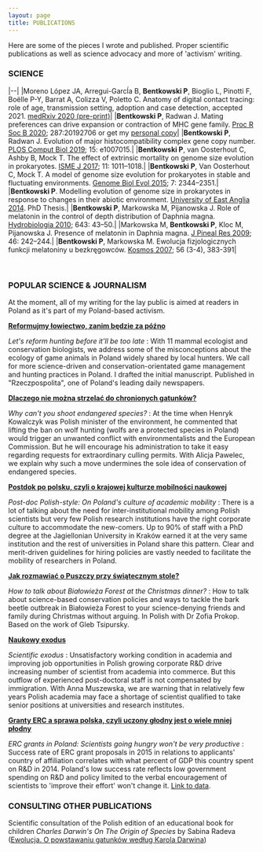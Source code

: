 ```yaml
---
layout: page
title: PUBLICATIONS
---
```


Here are some of the pieces I wrote and published. Proper scientific publications as well as science advocacy and more of 'activism' writing.

### SCIENCE

|--|
|Moreno López JA, Arregui-Garcĺa B, **Bentkowski P**, Bioglio L, Pinotti F, Boëlle P-Y, Barrat A, Colizza V, Poletto C. Anatomy of digital contact tracing: role of age, transmission setting, adoption and case detection, accepted 2021. [medRxiv 2020 (pre-print)](https://www.medrxiv.org/content/10.1101/2020.07.22.20158352v2)|
|**Bentkowski P**, Radwan J. Mating preferences can drive expansion or contraction of MHC gene family. [Proc R Soc B 2020](https://royalsocietypublishing.org/doi/10.1098/rspb.2019.2706); 287:20192706 or get my [personal copy](https://www.researchgate.net/publication/339494277_Mating_preferences_can_drive_expansion_or_contraction_of_MHC_gene_family)|
|**Bentkowski P**, Radwan J. Evolution of major histocompatibility complex gene copy number. [PLOS Comput Biol 2019](http://dx.plos.org/10.1371/journal.pcbi.1007015); 15: e1007015.|
|**Bentkowski P**, van Oosterhout C, Ashby B, Mock T. The effect of extrinsic mortality on genome size evolution in prokaryotes. [ISME J 2017](http://www.nature.com/doifinder/10.1038/ismej.2016.165); 11: 1011–1018.|
|**Bentkowski P**, Van Oosterhout C, Mock T. A model of genome size evolution for prokaryotes in stable and fluctuating environments. [Genome Biol Evol 2015](http://gbe.oxfordjournals.org/content/7/8/2344); 7: 2344–2351.|
|**Bentkowski P**. Modelling evolution of genome size in prokaryotes in response to changes in their abiotic environment. [University of East Anglia 2014](https://ueaeprints.uea.ac.uk/50553/). PhD Thesis.|
|**Bentkowski P**, Markowska M, Pijanowska J. Role of melatonin in the control of depth distribution of Daphnia magna. [Hydrobiologia 2010](https://www.researchgate.net/publication/226083801_Role_of_melatonin_in_the_control_of_depth_distribution_of_Daphnia_magna); 643: 43–50.|
|Markowska M, **Bentkowski P**, Kloc M, Pijanowska J. Presence of melatonin in Daphnia magna. [J Pineal Res 2009](https://www.researchgate.net/publication/23569244_Presence_of_melatonin_in_Daphnia_magna); 46: 242–244.|
|**Bentkowski P**, Markowska M. Ewolucja fizjologicznych funkcji melatoniny u bezkręgowców. [Kosmos 2007](http://kosmos.icm.edu.pl/PDF/2007/383.pdf); 56 (3-4), 383-391|

&nbsp;

### POPULAR SCIENCE & JOURNALISM

At the moment, all of my writing for the lay public is aimed at readers in Poland as it's part of my Poland-based activism.

[**Reformujmy łowiectwo, zanim będzie za późno**](https://www.rp.pl/Opinie/302069993-Reformujmy-lowiectwo-zanim-bedzie--za-pozno.html)

*Let's reform hunting before it'll be too late* : With 11 mammal ecologist and conservation biologists, we address some of the misconceptions about the ecology of game animals in Poland widely shared by local hunters. We call for more science-driven and conservation-orientated game management and hunting practices in Poland. I drafted the initial manuscript. Published in "Rzeczpospolita", one of Poland's leading daily newspapers.

 [**Dlaczego nie można strzelać do chronionych gatunków?**](https://naukadlaprzyrody.pl/2018/07/13/dlaczego_nie_mozna_strzelac_do_chronionych_gatunkow/)

*Why can't you shoot endangered species?* : At the time when Henryk Kowalczyk was Polish minister of the environment, he commented that lifting the ban on wolf hunting (wolfs are a protected species in Poland) would trigger an unwanted conflict with environmentalists and the European Commission. But he will encourage his administration to take it easy regarding requests for extraordinary culling permits. With Alicja Pawelec, we explain why such a move undermines the sole idea of conservation of endangered species.

[**Postdok po polsku, czyli o krajowej kulturze mobilności naukowej**](http://obywatelenauki.pl/2018/02/postdok-po-polsku-czyli-o-krajowej-kulturze-mobilnosci-naukowej-opinia/)

*Post-doc Polish-style: On Poland's culture of academic mobility* : There is a lot of talking about the need for inter-institutional mobility among Polish scientists but very few Polish research institutions have the right corporate culture to accommodate the new-comers. Up to 90% of staff with a PhD degree at the Jagiellonian University in Kraków earned it at the very same institution and the rest of universities in Poland share this pattern. Clear and merit-driven guidelines for hiring policies are vastly needed to facilitate the mobility of researchers in Poland.

[**Jak rozmawiać o Puszczy przy świątecznym stole?**](https://naukadlaprzyrody.pl/2017/12/21/jak-rozmawiac-o-puszczy-przy-swiatecznym-stole-felieton/)

*How to talk about Białowieża Forest at the Christmas dinner?* : How to talk about science-based conservation policies and ways to tackle the bark beetle outbreak in Białowieża Forest to your science-denying friends and family during Christmas without arguing. In Polish with Dr Zofia Prokop. Based on the work of Gleb Tsipursky.

[**Naukowy exodus**](http://obywatelenauki.pl/2017/09/naukowy-exodus/) 

*Scientific exodus* : Unsatisfactory working condition in academia and improving job opportunities in Polish growing corporate R&D drive increasing number of scientist from academia into commerce. But this outflow of experienced post-doctoral staff is not compensated by immigration. With Anna Muszewska, we are warning that in relatively few years Polish academia may face a shortage of scientist qualified to take senior positions at universities and research institutes.

[**Granty ERC a sprawa polska, czyli uczony głodny jest o wiele mniej płodny**](http://obywatelenauki.pl/2016/11/granty-erc-sprawa-polska-uczony-glodny-jest-mniej-plodny/) 

*ERC grants in Poland: Scientists going hungry won't be very productive* : Success rate of ERC grant proposals in 2015 in relations to applicants' country of affiliation correlates with what percent of GDP this country spent on R&D in 2014. Poland's low success rate reflects low government spending on R&D and policy limited to the verbal encouragement of scientists to 'improve their effort' won't change it. [Link to data](https://github.com/pbentkowski/ERC_grants_stats).

### CONSULTING OTHER PUBLICATIONS

Scientific consultation of the Polish edition of an educational book for children *Charles Darwin's On The Origin of Species* by Sabina Radeva ([Ewolucja. O powstawaniu gatunków według Karola Darwina](https://publicat.pl/papilon/oferta/nauczanie-wczesnoszkolne-6-9-lat/ewolucja-o-powstawaniu-gatunkow-wedlug-karola))
